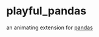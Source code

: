 <!-- idk when ill start working on this -->
# playful_pandas

an animating extension for [pandas](https://pandas.pydata.org/)
